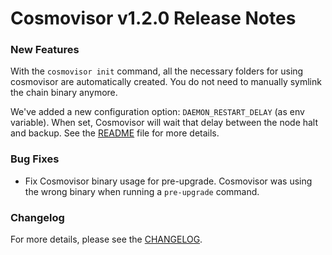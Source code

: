 # Cosmovisor v1.2.0 Release Notes

### New Features

With the `cosmovisor init` command, all the necessary folders for using cosmovisor are automatically created. You do not need to manually symlink the chain binary anymore.

We've added a new configuration option: `DAEMON_RESTART_DELAY` (as env variable). When set, Cosmovisor will wait that delay between the node halt and backup. See the [README](https://github.com/cosmos/cosmos-sdk/blob/main/cosmovisor/README.md#command-line-arguments-and-environment-variables) file for more details.

### Bug Fixes

* Fix Cosmovisor binary usage for pre-upgrade. Cosmovisor was using the wrong binary when running a `pre-upgrade` command.
 
### Changelog

For more details, please see the [CHANGELOG](https://github.com/cosmos/cosmos-sdk/blob/cosmovisor/v1.1.0/cosmovisor/CHANGELOG.md).

